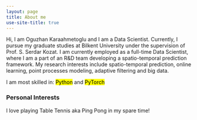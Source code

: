 ```yaml
---
layout: page
title: About me
use-site-title: true
---
```


Hi, I am Oguzhan Karaahmetoglu and I am a Data Scientist. Currently, I pursue my graduate studies at Bilkent University under the supervision of Prof. S. Serdar Kozat. I am currently employed as a full-time Data Scientist, where I am a part of an R&D team developing a spatio-temporal prediction framework. My research interests include spatio-temporal prediction, online learning, point processes modeling, adaptive filtering and big data.

I am most skilled in: <mark>Python</mark> and <mark>PyTorch</mark>

### Personal Interests

I love playing Table Tennis aka Ping Pong in my spare time!
